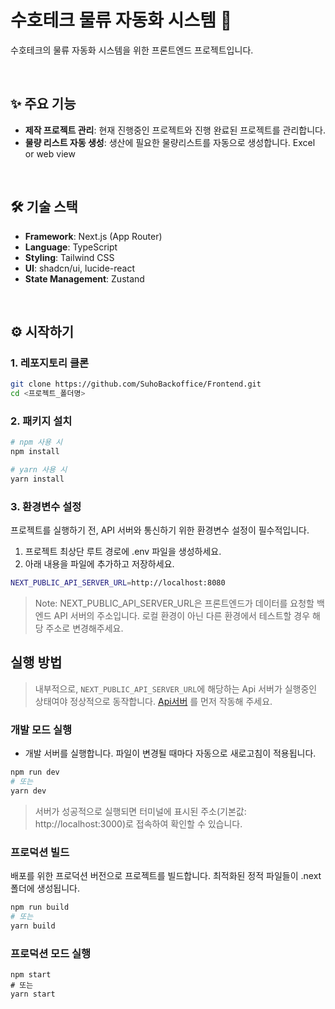 # 수호테크 물류 자동화 시스템 🚚

수호테크의 물류 자동화 시스템을 위한 프론트엔드 프로젝트입니다.

<br/>

## ✨ 주요 기능

- **제작 프로젝트 관리**: 현재 진행중인 프로젝트와 진행 완료된 프로젝트를 관리합니다.
- **물량 리스트 자동 생성**: 생산에 필요한 물량리스트를 자동으로 생성합니다. Excel or web view

<br/>

## 🛠️ 기술 스택

- **Framework**: Next.js (App Router)
- **Language**: TypeScript
- **Styling**: Tailwind CSS
- **UI**: shadcn/ui, lucide-react
- **State Management**: Zustand

<br/>

## ⚙️ 시작하기

### 1. 레포지토리 클론

```bash
git clone https://github.com/SuhoBackoffice/Frontend.git
cd <프로젝트_폴더명>
```

### 2. 패키지 설치

```bash
# npm 사용 시
npm install

# yarn 사용 시
yarn install
```

### 3. 환경변수 설정

프로젝트를 실행하기 전, API 서버와 통신하기 위한 환경변수 설정이 필수적입니다.

1. 프로젝트 최상단 루트 경로에 .env 파일을 생성하세요.
2. 아래 내용을 파일에 추가하고 저장하세요.

```bash
NEXT_PUBLIC_API_SERVER_URL=http://localhost:8080
```

> Note: NEXT_PUBLIC_API_SERVER_URL은 프론트엔드가 데이터를 요청할 백엔드 API 서버의 주소입니다. 로컬 환경이 아닌 다른 환경에서 테스트할 경우 해당 주소로 변경해주세요.

## 실행 방법

> 내부적으로, `NEXT_PUBLIC_API_SERVER_URL`에 해당하는 Api 서버가 실행중인 상태여야 정상적으로 동작합니다.
> [Api서버](https://github.com/SuhoBackoffice/Backend) 를 먼저 작동해 주세요.

### 개발 모드 실행

- 개발 서버를 실행합니다. 파일이 변경될 때마다 자동으로 새로고침이 적용됩니다.

```bash
npm run dev
# 또는
yarn dev
```

> 서버가 성공적으로 실행되면 터미널에 표시된 주소(기본값: http://localhost:3000)로 접속하여 확인할 수 있습니다.

### 프로덕션 빌드

배포를 위한 프로덕션 버전으로 프로젝트를 빌드합니다. 최적화된 정적 파일들이 .next 폴더에 생성됩니다.

```bash
npm run build
# 또는
yarn build
```

### 프로덕션 모드 실행

```
npm start
# 또는
yarn start
```
